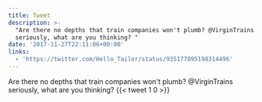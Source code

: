 ```yaml
---
title: Tweet
description: >-
  "Are there no depths that train companies won't plumb? @VirginTrains
  seriously, what are you thinking? "
date: '2017-11-27T22:11:06+00:00'
links:
  - 'https://twitter.com/Hello_Tailor/status/935177895198314496'
---
```

Are there no depths that train companies won't plumb? @VirginTrains seriously, what are you thinking? 
      {{< tweet 1 0 >}}
    
